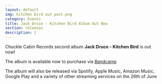 ```yaml
---
layout: default
img: kitchen bird out post.png
category: Events
title: Jack Druce - Kitchen Bird Album Out Now
section: releases
description: |
---
```

Chuckle Cabin Records second album **Jack Druce - Kitchen Bird** is out now!

The album is available now to purchase via [Bandcamp](https://jackdrucecomedy.bandcamp.com/album/kitchen-bird)

The album will also be released via Spotify, Apple Music, Amazon Music, Google Play and a variety of other streaming services on the 26th of June
